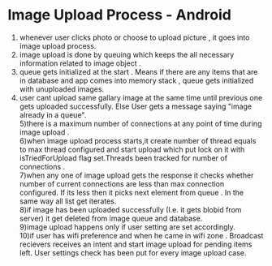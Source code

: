 Image Upload Process - Android
===================

1) whenever user clicks photo or choose to upload picture , it goes into image upload process. <br>
2) image upload is done by queuing which keeps the all necessary information related to image object . <br>
3) queue gets initialized at the start . Means if there are any items that are in database and app comes into memory stack , queue gets initialized with unuploaded images. <br>
4) user cant upload same gallary image at the same time until previous one gets uploaded successfully. Else
User gets a message saying "image already in a queue". <br>
5)there is a maximum number of connections at any point of time during image upload .<br>
6)when image upload process starts,it create number of thread equals to max thread configured and start upload which put lock on it with isTriedForUpload flag set.Threads been tracked for number of connections .<br>
7)when any one of image upload gets the response it checks whether number of current connections are less than max connection configured.
If its less then it picks next element from queue .
In the same way all list get iterates.<br>
8)if image has been uploaded successfully (I.e. it gets blobid from server) it get deleted from image queue and database.<br>
9)image upload happens only if user setting are set accordingly.<br>
10)if user has wifi preference and when he came in wifi zone . Broadcast recievers receives an intent and start image upload for pending items left. User settings check has been put for every image upload case.<br>


